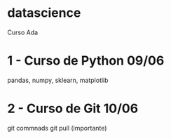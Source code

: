 # datascience
Curso Ada

# 1 - Curso de Python 09/06
pandas, numpy, sklearn, matplotlib

# 2 - Curso de Git 10/06
git commnads
git pull (importante)
